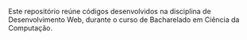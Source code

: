 Este repositório reúne códigos desenvolvidos na disciplina de Desenvolvimento Web, durante o curso de Bacharelado em Ciência da Computação.

